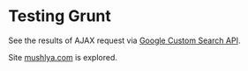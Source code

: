 # Testing Grunt

See the results of AJAX request via [Google Custom Search API](https://developers.google.com/custom-search/docs/overview).

Site [mushlya.com](https://mushlya.com) is explored.
